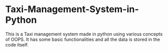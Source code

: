 # Taxi-Management-System-in-Python
This is a Taxi management system made in python using various concepts of OOPS.
It has some basic functionalities and all the data is stored in the code itself.
